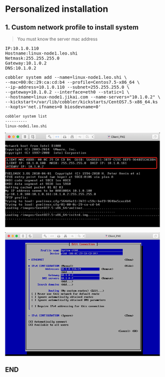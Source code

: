 # Personalized installation

## 1. Custom network profile to install system

> You must know the server mac address

<pre>
IP:10.1.0.110
Hostname:linux-node1.leo.shi
Netmask:255.255.255.0
Gateway:10.1.0.2
DNS:10.1.0.2
</pre>


<pre>
cobbler system add --name=linux-node1.leo.shi \
--mac=00:0c:29:ca:cd:b4 --profile=Centos7.5-x86_64 \
--ip-address=10.1.0.110 --subnet=255.255.255.0 \
--gateway=10.1.0.2 --interface=eth0 --static=1 \
--hostname=linux-node1.jikai.com --name-servers="10.1.0.2" \
--kickstart=/var/lib/cobbler/kickstarts/CentOS7.5-x86_64.ks \
--kopts='net.ifnames=0 biosdevname=0'
</pre>

    cobbler system list
    ----------
    linux-node1.leo.shi

![Boot Menu](https://github.com/LeoShi2018/LinuxTutorial/blob/master/Cobbler/images/images011.png)

![Boot Menu](https://github.com/LeoShi2018/LinuxTutorial/blob/master/Cobbler/images/images012.png)


## END